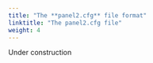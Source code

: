 ```yaml
---
title: "The **panel2.cfg** file format"
linktitle: "The panel2.cfg file"
weight: 4
---
```


Under construction

